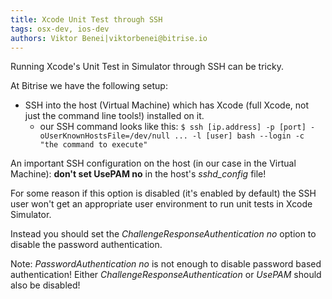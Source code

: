 ```yaml
---
title: Xcode Unit Test through SSH
tags: osx-dev, ios-dev
authors: Viktor Benei|viktorbenei@bitrise.io
---
```


Running Xcode's Unit Test in Simulator through SSH can be tricky.

At Bitrise we have the following setup:

* SSH into the host (Virtual Machine) which has Xcode (full Xcode, not just the command line tools!) installed on it.
  * our SSH command looks like this: `$ ssh [ip.address] -p [port] -oUserKnownHostsFile=/dev/null ... -l [user] bash --login -c "the command to execute"`


An important SSH configuration on the host (in our case in the Virtual Machine):
**don't set UsePAM no** in the host's *sshd_config* file!

For some reason if this option is disabled (it's enabled by default) the SSH
user won't get an appropriate user environment to run unit tests in Xcode Simulator.

Instead you should set the *ChallengeResponseAuthentication no* option to disable the password authentication.

Note: *PasswordAuthentication no* is not enough to disable password based authentication!
Either *ChallengeResponseAuthentication* or *UsePAM* should also be disabled!
